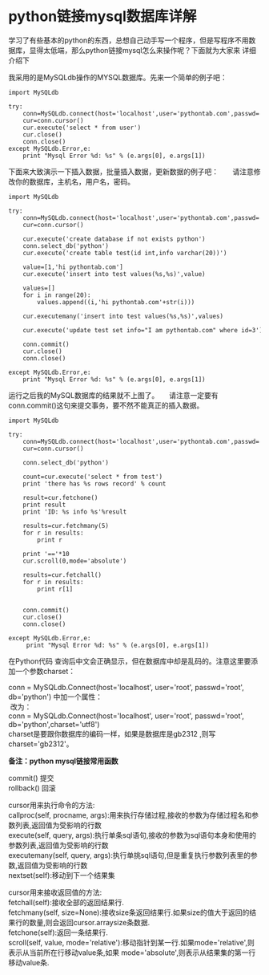 # python链接mysql数据库详解

‍‍学习了有些基本的python的东西，总想自己动手写一个程序，但是写程序不用数据库，显得太低端，那么python链接mysql怎么来操作呢？下面就为大家来
详细介绍下  

我采用的是MySQLdb操作的MYSQL数据库。先来一个简单的例子吧：‍‍



    
    
    import MySQLdb
     
    try:
        conn=MySQLdb.connect(host='localhost',user='pythontab.com',passwd='pythontab',db='pythontab',port=3306)
        cur=conn.cursor()
        cur.execute('select * from user')
        cur.close()
        conn.close()
    except MySQLdb.Error,e:
        print "Mysql Error %d: %s" % (e.args[0], e.args[1])

‍‍下面来大致演示一下插入数据，批量插入数据，更新数据的例子吧：　　请注意修改你的数据库，主机名，用户名，密码。‍‍

    
    
    import MySQLdb
     
    try:
        conn=MySQLdb.connect(host='localhost',user='pythontab.com',passwd='pythontab',port=3306)
        cur=conn.cursor()
         
        cur.execute('create database if not exists python')
        conn.select_db('python')
        cur.execute('create table test(id int,info varchar(20))')
         
        value=[1,'hi pythontab.com']
        cur.execute('insert into test values(%s,%s)',value)
         
        values=[]
        for i in range(20):
            values.append((i,'hi pythontab.com'+str(i)))
             
        cur.executemany('insert into test values(%s,%s)',values)
     
        cur.execute('update test set info="I am pythontab.com" where id=3')
     
        conn.commit()
        cur.close()
        conn.close()
     
    except MySQLdb.Error,e:
        print "Mysql Error %d: %s" % (e.args[0], e.args[1])

‍‍运行之后我的MySQL数据库的结果就不上图了。　　请注意一定要有conn.commit()这句来提交事务，要不然不能真正的插入数据。‍‍

    
    
    import MySQLdb
     
    try:
        conn=MySQLdb.connect(host='localhost',user='pythontab.com',passwd='pythontab',port=3306)
        cur=conn.cursor()
         
        conn.select_db('python')
     
        count=cur.execute('select * from test')
        print 'there has %s rows record' % count
     
        result=cur.fetchone()
        print result
        print 'ID: %s info %s'%result
     
        results=cur.fetchmany(5)
        for r in results:
            print r
     
        print '=='*10
        cur.scroll(0,mode='absolute')
     
        results=cur.fetchall()
        for r in results:
            print r[1]
         
     
        conn.commit()
        cur.close()
        conn.close()
     
    except MySQLdb.Error,e:
         print "Mysql Error %d: %s" % (e.args[0], e.args[1])

‍‍‍‍‍‍在Python代码 ‍‍查询后中文会正确显示，但在数据库中却是乱码的。注意这里要添加一个参数charset：

conn = MySQLdb.Connect(host='localhost', user='root', passwd='root',
db='python') 中加一个属性：  
 改为：  
conn = MySQLdb.Connect(host='localhost', user='root', passwd='root',
db='python',charset='utf8')  
charset是要跟你数据库的编码一样，如果是数据库是gb2312 ,则写charset='gb2312'。



**备注：python mysql链接常用函数**

‍‍commit() 提交  
rollback() 回滚

cursor用来执行命令的方法:  
callproc(self, procname, args):用来执行存储过程,接收的参数为存储过程名和参数列表,返回值为受影响的行数  
execute(self, query, args):执行单条sql语句,接收的参数为sql语句本身和使用的参数列表,返回值为受影响的行数  
executemany(self, query, args):执行单挑sql语句,但是重复执行参数列表里的参数,返回值为受影响的行数  
nextset(self):移动到下一个结果集  
  
cursor用来接收返回值的方法:  
fetchall(self):接收全部的返回结果行.  
fetchmany(self,
size=None):接收size条返回结果行.如果size的值大于返回的结果行的数量,则会返回cursor.arraysize条数据.  
fetchone(self):返回一条结果行.  
scroll(self, value,
mode='relative'):移动指针到某一行.如果mode='relative',则表示从当前所在行移动value条,如果
mode='absolute',则表示从结果集的第一行移动value条.‍‍‍‍‍‍


